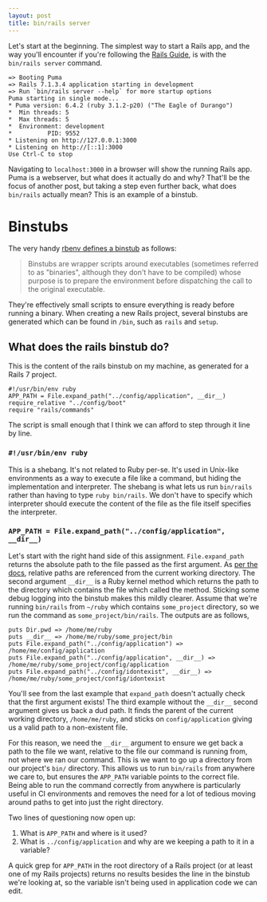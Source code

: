 ```yaml
---
layout: post
title: bin/rails server
---
```


Let's start at the beginning. The simplest way to start a Rails app, and the way you'll
encounter if you're following the [Rails Guide](https://guides.rubyonrails.org/getting_started.html#starting-up-the-web-server),
is with the `bin/rails server` command.

```
=> Booting Puma
=> Rails 7.1.3.4 application starting in development
=> Run `bin/rails server --help` for more startup options
Puma starting in single mode...
* Puma version: 6.4.2 (ruby 3.1.2-p20) ("The Eagle of Durango")
*  Min threads: 5
*  Max threads: 5
*  Environment: development
*          PID: 9552
* Listening on http://127.0.0.1:3000
* Listening on http://[::1]:3000
Use Ctrl-C to stop
```

Navigating to `localhost:3000` in a browser will show the running Rails app.
Puma is a webserver, but what does it actually do and why? That'll be the focus of another post,
but taking a step even further back, what does `bin/rails` actually mean? This is an example of a binstub.

# Binstubs

The very handy [rbenv defines a binstub](https://github.com/rbenv/rbenv/wiki/Understanding-binstubs) as follows:

> Binstubs are wrapper scripts around executables (sometimes referred to as "binaries",
> although they don't have to be compiled) whose purpose is to prepare the environment
> before dispatching the call to the original executable.

They're effectively small scripts to ensure everything is ready before running a binary.
When creating a new Rails project, several binstubs are generated which can be found in `/bin`,
such as `rails` and `setup`.

## What does the rails binstub do?

This is the content of the rails binstub on my machine, as generated for a Rails 7 project.

```
#!/usr/bin/env ruby
APP_PATH = File.expand_path("../config/application", __dir__)
require_relative "../config/boot"
require "rails/commands"
```

The script is small enough that I think we can afford to step through it line by line.

### `#!/usr/bin/env ruby`

This is a shebang. It's not related to Ruby per-se. It's used in Unix-like environments as a way to execute a
file like a command, but hiding the implementation and interpreter. The shebang is what lets us run `bin/rails`
rather than having to type `ruby bin/rails`. We don't have to specify which interpreter should execute the content
of the file as the file itself specifies the interpreter.

### `APP_PATH = File.expand_path("../config/application", __dir__)`

Let's start with the right hand side of this assignment. `File.expand_path` returns the absolute path
to the file passed as the first argument. As [per the docs](https://www.rubydoc.info/stdlib/core/File.expand_path),
relative paths are referenced from the current working directory. The second argument `__dir__` is a Ruby kernel method
which returns the path to the directory which contains the file which called the method. Sticking some debug logging
into the binstub makes this mildly clearer. Assume that we're running `bin/rails` from `~/ruby` which contains
`some_project` directory, so we run the command as `some_project/bin/rails`. The outputs are as follows,

```
puts Dir.pwd => /home/me/ruby
puts __dir__ => /home/me/ruby/some_project/bin
puts File.expand_path("../config/application") => /home/me/config/application
puts File.expand_path("../config/application", __dir__) => /home/me/ruby/some_project/config/application
puts File.expand_path("../config/idontexist", __dir__) => /home/me/ruby/some_project/config/idontexist
```

You'll see from the last example that `expand_path` doesn't actually check that the first argument exists!
The third example without the `__dir__` second argument gives us back a dud path. It finds the parent of the current
working directory, `/home/me/ruby`, and sticks on `config/application` giving us a valid path to a non-existent file.

For this reason, we need the `__dir__` argument to ensure we get back a path to the file we want, relative to the file our
command is running from, not where we ran our command. This is we want to go up a directory from our
project's `bin/` directory. This allows us to run `bin/rails` from anywhere we care to, but ensures the `APP_PATH` variable
points to the correct file. Being able to run the command correctly from anywhere is particularly useful in CI
environments and removes the need for a lot of tedious moving around paths to get into just the right directory.

Two lines of questioning now open up:

1.  What is `APP_PATH` and where is it used?
2.  What is `../config/application` and why are we keeping a path to it in a variable?

A quick grep for `APP_PATH` in the root directory of a Rails project (or at least one of my Rails projects)
returns no results besides the line in the binstub we're looking at, so the variable isn't being used in application
code we can edit.
